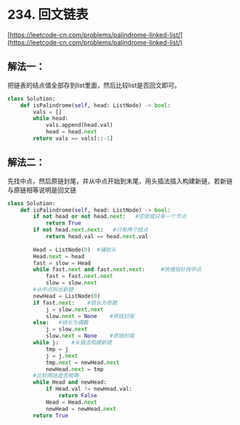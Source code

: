 # 234. 回文链表

[https://leetcode-cn.com/problems/palindrome-linked-list/](https://leetcode-cn.com/problems/palindrome-linked-list/)

## 解法一：

把链表的结点值全部存到list里面，然后比较list是否回文即可。

```python
class Solution:
    def isPalindrome(self, head: ListNode) -> bool:
        vals = []
        while head:
            vals.append(head.val)
            head = head.next
        return vals == vals[::-1]
```

## 解法二：

先找中点，然后原链封尾，并从中点开始到末尾，用头插法插入构建新链，若新链与原链相等说明是回文链

```python
class Solution:
    def isPalindrome(self, head: ListNode) -> bool:
        if not head or not head.next:   #空链或只有一个节点
            return True
        if not head.next.next:   #只有两个结点
            return head.val == head.next.val
        
        Head = ListNode(0)  #辅助头
        Head.next = head
        fast = slow = Head
        while fast.next and fast.next.next:     #快慢指针找中点
            fast = fast.next.next
            slow = slow.next
        #从中点拆出新链
        newHead = ListNode(0)
        if fast.next:    #链长为奇数
            j = slow.next.next
            slow.next = None    #原链封尾
        else:   #链长为偶数
            j = slow.next
            slow.next = None    #原链封尾
        while j:    #头插法构建新链
            tmp = j
            j = j.next
            tmp.next = newHead.next
            newHead.next = tmp
        #比较两链是否相等
        while Head and newHead:
            if Head.val != newHead.val:
                return False
            Head = Head.next
            newHead = newHead.next
        return True
```

